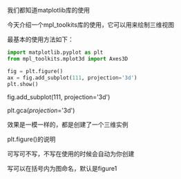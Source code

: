 我们都知道matplotlib库的使用



今天介绍一个mpl_toolkits库的使用，它可以用来绘制三维视图



最基本的使用方法如下：

```python
import matplotlib.pyplot as plt
from mpl_toolkits.mplot3d import Axes3D

fig = plt.figure()
ax = fig.add_subplot(111, projection='3d')
plt.show()
```



fig.add_subplot(111, projection='3d') 



plt.gca(*projection*='3d')



效果是一模一样的，都是创建了一个三维实例



plt.figure()的说明

可写可不写，不写在使用的时候会自动为你创建

写可以在括号内为图命名，默认是figure1





